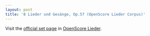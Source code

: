 ```yaml
---
layout: post
title: '8 Lieder und Gesänge, Op.57 (OpenScore Lieder Corpus)'
---
```


Visit the [official set page] in [OpenScore Lieder].

[official set page]: https://musescore.com/openscore-lieder-corpus/sets/5033060
[OpenScore Lieder]: https://musescore.com/openscore-lieder-corpus

